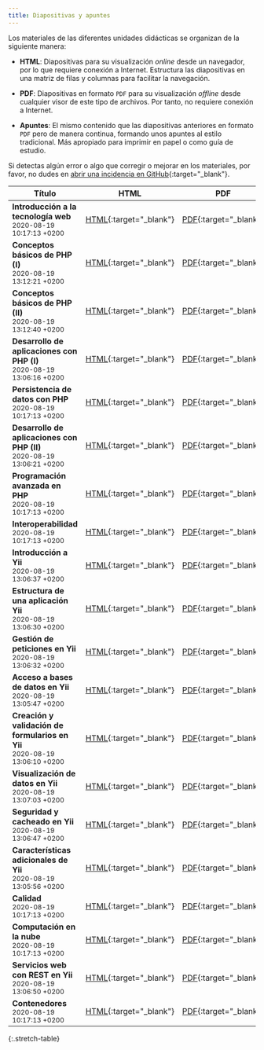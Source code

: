 ```yaml
---
title: Diapositivas y apuntes
---
```


Los materiales de las diferentes unidades didácticas se organizan de la siguiente manera:

- **HTML**: Diapositivas para su visualización *online* desde un navegador, por lo que requiere conexión a Internet. Estructura las diapositivas en una matriz de filas y columnas para facilitar la navegación.

- **PDF**: Diapositivas en formato `PDF` para su visualización *offline* desde cualquier visor de este tipo de archivos. Por tanto, no requiere conexión a Internet.

- **Apuntes**: El mismo contenido que las diapositivas anteriores en formato `PDF` pero de manera continua, formando unos apuntes al estilo tradicional. Más apropiado para imprimir en papel o como guía de estudio.

Si detectas algún error o algo que corregir o mejorar en los materiales, por favor, no dudes en [abrir una incidencia en GitHub](https://github.com/ricpelo/dwese/issues/new){:target="_blank"}.

| Título | HTML | PDF | Apuntes |
| ------ |:----:|:---:|:-------:|
| <strong>Introducción a la tecnología web</strong><br><small class="fecha">2020-08-19 10:17:13 +0200</small> | [HTML](slides/introduccion-a-la-tecnologia-web.html){:target="_blank"} | [PDF](pdf/introduccion-a-la-tecnologia-web.pdf){:target="_blank"} | [Apuntes](apuntes/introduccion-a-la-tecnologia-web-apuntes.pdf){:target="_blank"}
| <strong>Conceptos básicos de PHP (I)</strong><br><small class="fecha">2020-08-19 13:12:21 +0200</small> | [HTML](slides/conceptos-basicos-de-php-i.html){:target="_blank"} | [PDF](pdf/conceptos-basicos-de-php-i.pdf){:target="_blank"} | [Apuntes](apuntes/conceptos-basicos-de-php-i-apuntes.pdf){:target="_blank"}
| <strong>Conceptos básicos de PHP (II)</strong><br><small class="fecha">2020-08-19 13:12:40 +0200</small> | [HTML](slides/conceptos-basicos-de-php-ii.html){:target="_blank"} | [PDF](pdf/conceptos-basicos-de-php-ii.pdf){:target="_blank"} | [Apuntes](apuntes/conceptos-basicos-de-php-ii-apuntes.pdf){:target="_blank"}
| <strong>Desarrollo de aplicaciones con PHP (I)</strong><br><small class="fecha">2020-08-19 13:06:16 +0200</small> | [HTML](slides/desarrollo-de-aplicaciones-con-php-i.html){:target="_blank"} | [PDF](pdf/desarrollo-de-aplicaciones-con-php-i.pdf){:target="_blank"} | [Apuntes](apuntes/desarrollo-de-aplicaciones-con-php-i-apuntes.pdf){:target="_blank"}
| <strong>Persistencia de datos con PHP</strong><br><small class="fecha">2020-08-19 10:17:13 +0200</small> | [HTML](slides/persistencia-de-datos-con-php.html){:target="_blank"} | [PDF](pdf/persistencia-de-datos-con-php.pdf){:target="_blank"} | [Apuntes](apuntes/persistencia-de-datos-con-php-apuntes.pdf){:target="_blank"}
| <strong>Desarrollo de aplicaciones con PHP (II)</strong><br><small class="fecha">2020-08-19 13:06:21 +0200</small> | [HTML](slides/desarrollo-de-aplicaciones-con-php-ii.html){:target="_blank"} | [PDF](pdf/desarrollo-de-aplicaciones-con-php-ii.pdf){:target="_blank"} | [Apuntes](apuntes/desarrollo-de-aplicaciones-con-php-ii-apuntes.pdf){:target="_blank"}
| <strong>Programación avanzada en PHP</strong><br><small class="fecha">2020-08-19 10:17:13 +0200</small> | [HTML](slides/programacion-avanzada-en-php.html){:target="_blank"} | [PDF](pdf/programacion-avanzada-en-php.pdf){:target="_blank"} | [Apuntes](apuntes/programacion-avanzada-en-php-apuntes.pdf){:target="_blank"}
| <strong>Interoperabilidad</strong><br><small class="fecha">2020-08-19 10:17:13 +0200</small> | [HTML](slides/interoperabilidad.html){:target="_blank"} | [PDF](pdf/interoperabilidad.pdf){:target="_blank"} | [Apuntes](apuntes/interoperabilidad-apuntes.pdf){:target="_blank"}
| <strong>Introducción a Yii</strong><br><small class="fecha">2020-08-19 13:06:37 +0200</small> | [HTML](slides/introduccion-a-yii.html){:target="_blank"} | [PDF](pdf/introduccion-a-yii.pdf){:target="_blank"} | [Apuntes](apuntes/introduccion-a-yii-apuntes.pdf){:target="_blank"}
| <strong>Estructura de una aplicación Yii</strong><br><small class="fecha">2020-08-19 13:06:30 +0200</small> | [HTML](slides/estructura-de-una-aplicacion-yii.html){:target="_blank"} | [PDF](pdf/estructura-de-una-aplicacion-yii.pdf){:target="_blank"} | [Apuntes](apuntes/estructura-de-una-aplicacion-yii-apuntes.pdf){:target="_blank"}
| <strong>Gestión de peticiones en Yii</strong><br><small class="fecha">2020-08-19 13:06:32 +0200</small> | [HTML](slides/gestion-de-peticiones-en-yii.html){:target="_blank"} | [PDF](pdf/gestion-de-peticiones-en-yii.pdf){:target="_blank"} | [Apuntes](apuntes/gestion-de-peticiones-en-yii-apuntes.pdf){:target="_blank"}
| <strong>Acceso a bases de datos en Yii</strong><br><small class="fecha">2020-08-19 13:05:47 +0200</small> | [HTML](slides/acceso-a-bases-de-datos-en-yii.html){:target="_blank"} | [PDF](pdf/acceso-a-bases-de-datos-en-yii.pdf){:target="_blank"} | [Apuntes](apuntes/acceso-a-bases-de-datos-en-yii-apuntes.pdf){:target="_blank"}
| <strong>Creación y validación de formularios en Yii</strong><br><small class="fecha">2020-08-19 13:06:10 +0200</small> | [HTML](slides/creacion-y-validacion-de-formularios-en-yii.html){:target="_blank"} | [PDF](pdf/creacion-y-validacion-de-formularios-en-yii.pdf){:target="_blank"} | [Apuntes](apuntes/creacion-y-validacion-de-formularios-en-yii-apuntes.pdf){:target="_blank"}
| <strong>Visualización de datos en Yii</strong><br><small class="fecha">2020-08-19 13:07:03 +0200</small> | [HTML](slides/visualizacion-de-datos-en-yii.html){:target="_blank"} | [PDF](pdf/visualizacion-de-datos-en-yii.pdf){:target="_blank"} | [Apuntes](apuntes/visualizacion-de-datos-en-yii-apuntes.pdf){:target="_blank"}
| <strong>Seguridad y cacheado en Yii</strong><br><small class="fecha">2020-08-19 13:06:47 +0200</small> | [HTML](slides/seguridad-y-cacheado-en-yii.html){:target="_blank"} | [PDF](pdf/seguridad-y-cacheado-en-yii.pdf){:target="_blank"} | [Apuntes](apuntes/seguridad-y-cacheado-en-yii-apuntes.pdf){:target="_blank"}
| <strong>Características adicionales de Yii</strong><br><small class="fecha">2020-08-19 13:05:56 +0200</small> | [HTML](slides/caracteristicas-adicionales-de-yii.html){:target="_blank"} | [PDF](pdf/caracteristicas-adicionales-de-yii.pdf){:target="_blank"} | [Apuntes](apuntes/caracteristicas-adicionales-de-yii-apuntes.pdf){:target="_blank"}
| <strong>Calidad</strong><br><small class="fecha">2020-08-19 10:17:13 +0200</small> | [HTML](slides/calidad.html){:target="_blank"} | [PDF](pdf/calidad.pdf){:target="_blank"} | [Apuntes](apuntes/calidad-apuntes.pdf){:target="_blank"}
| <strong>Computación en la nube</strong><br><small class="fecha">2020-08-19 10:17:13 +0200</small> | [HTML](slides/computacion-en-la-nube.html){:target="_blank"} | [PDF](pdf/computacion-en-la-nube.pdf){:target="_blank"} | [Apuntes](apuntes/computacion-en-la-nube-apuntes.pdf){:target="_blank"}
| <strong>Servicios web con REST en Yii</strong><br><small class="fecha">2020-08-19 13:06:50 +0200</small> | [HTML](slides/servicios-web-con-rest-en-yii.html){:target="_blank"} | [PDF](pdf/servicios-web-con-rest-en-yii.pdf){:target="_blank"} | [Apuntes](apuntes/servicios-web-con-rest-en-yii-apuntes.pdf){:target="_blank"}
| <strong>Contenedores</strong><br><small class="fecha">2020-08-19 10:17:13 +0200</small> | [HTML](slides/contenedores.html){:target="_blank"} | [PDF](pdf/contenedores.pdf){:target="_blank"} | [Apuntes](apuntes/contenedores-apuntes.pdf){:target="_blank"}
{:.stretch-table}

